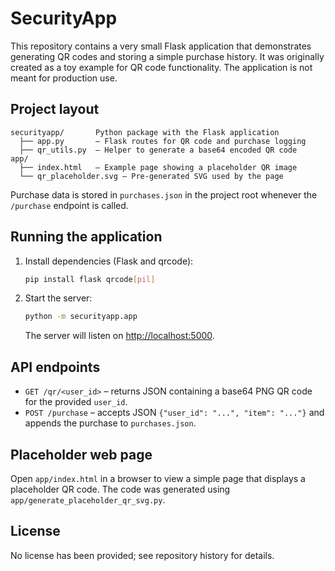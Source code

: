 # SecurityApp

This repository contains a very small Flask application that demonstrates generating QR
codes and storing a simple purchase history. It was originally created as a toy example
for QR code functionality. The application is not meant for production use.

## Project layout

```
securityapp/       Python package with the Flask application
  ├── app.py       – Flask routes for QR code and purchase logging
  ├── qr_utils.py  – Helper to generate a base64 encoded QR code
app/
  ├── index.html   – Example page showing a placeholder QR image
  └── qr_placeholder.svg – Pre-generated SVG used by the page
```

Purchase data is stored in `purchases.json` in the project root whenever the `/purchase`
endpoint is called.

## Running the application

1. Install dependencies (Flask and qrcode):
   ```bash
   pip install flask qrcode[pil]
   ```
2. Start the server:
   ```bash
   python -m securityapp.app
   ```
   The server will listen on <http://localhost:5000>.

## API endpoints

- `GET /qr/<user_id>` – returns JSON containing a base64 PNG QR code for the provided
  `user_id`.
- `POST /purchase` – accepts JSON `{"user_id": "...", "item": "..."}` and appends the
  purchase to `purchases.json`.

## Placeholder web page

Open `app/index.html` in a browser to view a simple page that displays a placeholder QR
code. The code was generated using `app/generate_placeholder_qr_svg.py`.

## License

No license has been provided; see repository history for details.
